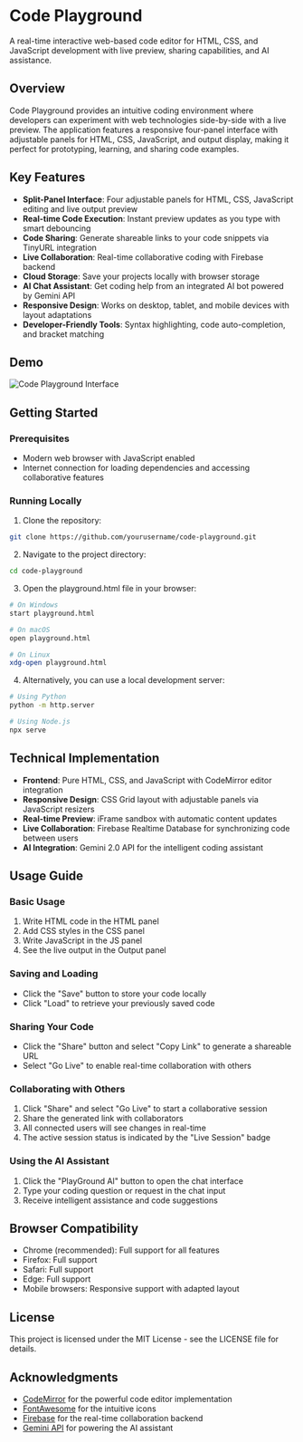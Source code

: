 # Code Playground

A real-time interactive web-based code editor for HTML, CSS, and JavaScript development with live preview, sharing capabilities, and AI assistance.

## Overview

Code Playground provides an intuitive coding environment where developers can experiment with web technologies side-by-side with a live preview. The application features a responsive four-panel interface with adjustable panels for HTML, CSS, JavaScript, and output display, making it perfect for prototyping, learning, and sharing code examples.

## Key Features

- **Split-Panel Interface**: Four adjustable panels for HTML, CSS, JavaScript editing and live output preview
- **Real-time Code Execution**: Instant preview updates as you type with smart debouncing
- **Code Sharing**: Generate shareable links to your code snippets via TinyURL integration
- **Live Collaboration**: Real-time collaborative coding with Firebase backend
- **Cloud Storage**: Save your projects locally with browser storage
- **AI Chat Assistant**: Get coding help from an integrated AI bot powered by Gemini API
- **Responsive Design**: Works on desktop, tablet, and mobile devices with layout adaptations
- **Developer-Friendly Tools**: Syntax highlighting, code auto-completion, and bracket matching

## Demo

![Code Playground Interface](./images/playground-demo.png) <!-- Replace with an actual screenshot of your application -->

## Getting Started

### Prerequisites
- Modern web browser with JavaScript enabled
- Internet connection for loading dependencies and accessing collaborative features

### Running Locally
1. Clone the repository:
```bash
git clone https://github.com/yourusername/code-playground.git
```

2. Navigate to the project directory:
```bash
cd code-playground
```

3. Open the playground.html file in your browser:
```bash
# On Windows
start playground.html

# On macOS
open playground.html

# On Linux
xdg-open playground.html
```

4. Alternatively, you can use a local development server:
```bash
# Using Python
python -m http.server

# Using Node.js
npx serve
```

## Technical Implementation

- **Frontend**: Pure HTML, CSS, and JavaScript with CodeMirror editor integration
- **Responsive Design**: CSS Grid layout with adjustable panels via JavaScript resizers
- **Real-time Preview**: iFrame sandbox with automatic content updates
- **Live Collaboration**: Firebase Realtime Database for synchronizing code between users
- **AI Integration**: Gemini 2.0 API for the intelligent coding assistant

## Usage Guide

### Basic Usage
1. Write HTML code in the HTML panel
2. Add CSS styles in the CSS panel
3. Write JavaScript in the JS panel
4. See the live output in the Output panel

### Saving and Loading
- Click the "Save" button to store your code locally
- Click "Load" to retrieve your previously saved code

### Sharing Your Code
- Click the "Share" button and select "Copy Link" to generate a shareable URL
- Select "Go Live" to enable real-time collaboration with others

### Collaborating with Others
1. Click "Share" and select "Go Live" to start a collaborative session
2. Share the generated link with collaborators
3. All connected users will see changes in real-time
4. The active session status is indicated by the "Live Session" badge

### Using the AI Assistant
1. Click the "PlayGround AI" button to open the chat interface
2. Type your coding question or request in the chat input
3. Receive intelligent assistance and code suggestions

## Browser Compatibility

- Chrome (recommended): Full support for all features
- Firefox: Full support
- Safari: Full support
- Edge: Full support
- Mobile browsers: Responsive support with adapted layout

## License

This project is licensed under the MIT License - see the LICENSE file for details.

## Acknowledgments

- [CodeMirror](https://codemirror.net/) for the powerful code editor implementation
- [FontAwesome](https://fontawesome.com/) for the intuitive icons
- [Firebase](https://firebase.google.com/) for the real-time collaboration backend
- [Gemini API](https://ai.google.dev/) for powering the AI assistant
